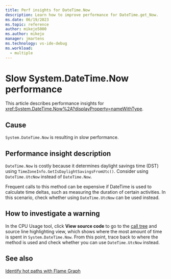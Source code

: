 ```yaml
---
title: Perf insights for DateTime.Now
description: Learn how to improve performance for DateTime.get_Now.
ms.date: 06/19/2023
ms.topic: reference
author: mikejo5000
ms.author: mikejo
manager: jmartens
ms.technology: vs-ide-debug
ms.workload: 
  - multiple
---
```


# Slow System.DateTime.Now performance

This article describes performance insights for <xref:System.DateTime.Now%2A?displayProperty=nameWithType>.

## Cause

`System.DateTime.Now` is resulting in slow performance.

## Performance insight description

`DateTime.Now` is costly because it determines daylight savings time (DST) using `TimeZoneInfo.GetIsDaylightSavingsFromUtc()`. Consider using `DateTime.UtcNow` instead of `DateTime.Now`.

Frequent calls to this method can be expensive if DateTime is used to calculate time deltas, such as measuring the duration of certain activities. In this scenario, check whether using `DateTime.UtcNow` can be used instead.

## How to investigate a warning

In the CPU Usage tool, click **View source code** to go to the [call tree](../profiling/cpu-usage.md#BKMK_Call_tree_structure) and source line highlighting view, which shows where the most amount of time is spent in `System.DateTime.Now`. From this point, trace back to where the method is used and check whether you can use `DateTime.UtcNow` instead.

## See also

[Identify hot paths with Flame Graph](../profiling/flame-graph.md)
